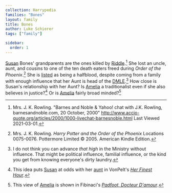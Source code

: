 ```yaml
---
collection: Harrypedia
families: "Bones"
layout: family
title: Bones
author: Luke Schierer
tags: ["family"]

sidebar:
  order: 1
---
```




[Susan] Bones' grandparents are the ones killed by
[Riddle].[^210301-1] She lost an uncle, aunt, and
cousins to one of the ten death eaters freed during _Order of the
Phoenix_.[^210519-10]  She is [listed][ClassLists] as being a halfblood,
despite coming from a family with enough influence that her Aunt is head of the
[DMLE][Culture].[^210701-1] How close is Susan's relationship with her Aunt?
Is [Amelia][] a traditionalist even if she also believes in justice?[^210701-2]
Or is [Amelia][] fairly broad minded?[^210701-3]

[Susan]: <susan>

[Riddle]: <../Riddle/Tom_Marvolo/>

[Amelia]: <amelia_susan>

[ClassLists]: <../../hogwarts/class_lists/>

[Culture]: <../../culture>

[^210701-3]: This view of [Amelia] is shown in Fibinaci's _[Padfoot, Docteur
    D'amour](https://www.fanfiction.net/s/4510080)_.

[^210701-2]: This idea puts [Susan] at odds with her [aunt][Amelia] in VonPelt's _[Her
    Finest Hour](https://www.fanfiction.net/s/13654352/1/Her-Finest-Hour)_.

[^210701-1]: I do not think you can advance *that high* in the Ministry without
    influence.  That might be political influence, familial influence, or the
    kind you get from knowing everyone's dirty laundry.

[^210519-10]: Mrs. J. K. Rowling. _Harry Potter and the Order of the Phoenix_
    Locations 0075-0076. Pottermore Limited © 2005. American Kindle Edition.

[^210301-1]: Mrs. J. K. Rowling. "Barnes and Noble & Yahoo! chat with J.K. Rowling, barnesandnoble.com, 20 October, 2000" http://www.accio-quote.org/articles/2000/1000-livechat-barnesnoble.html Last Viewed 2021-03-01.


